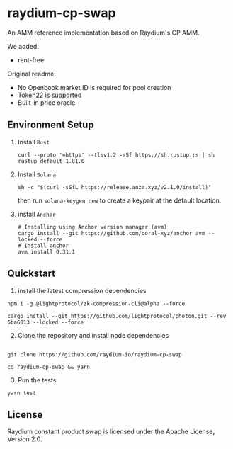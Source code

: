 # raydium-cp-swap

An AMM reference implementation based on Raydium's CP AMM.

We added:

- rent-free

Original readme:

- No Openbook market ID is required for pool creation
- Token22 is supported
- Built-in price oracle

## Environment Setup

1. Install `Rust`

   ```shell
   curl --proto '=https' --tlsv1.2 -sSf https://sh.rustup.rs | sh
   rustup default 1.81.0
   ```

2. Install `Solana `

   ```shell
   sh -c "$(curl -sSfL https://release.anza.xyz/v2.1.0/install)"
   ```

   then run `solana-keygen new` to create a keypair at the default location.

3. install `Anchor`

   ```shell
   # Installing using Anchor version manager (avm)
   cargo install --git https://github.com/coral-xyz/anchor avm --locked --force
   # Install anchor
   avm install 0.31.1
   ```

## Quickstart

1. install the latest compression dependencies

```shell
npm i -g @lightprotocol/zk-compression-cli@alpha --force

cargo install --git https://github.com/lightprotocol/photon.git --rev 6ba6813 --locked --force
```

2. Clone the repository and install node dependencies

```shell

git clone https://github.com/raydium-io/raydium-cp-swap

cd raydium-cp-swap && yarn
```

3. Run the tests

```shell
yarn test
```

## License

Raydium constant product swap is licensed under the Apache License, Version 2.0.

